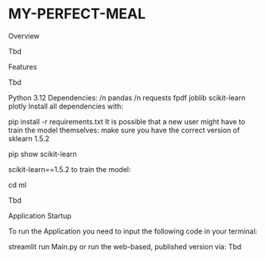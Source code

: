 # MY-PERFECT-MEAL

Overview

Tbd

Features

Tbd

Python 3.12
Dependencies:
/n pandas
/n requests
fpdf
joblib
scikit-learn
plotly
Install all dependencies with:

pip install -r requirements.txt
It is possible that a new user might have to train the model themselves: make sure you have the correct version of sklearn 1.5.2

pip show scikit-learn

scikit-learn==1.5.2
to train the model:

cd ml

Tbd

Application Startup

To run the Application you need to input the following code in your terminal:

streamlit run Main.py
or run the web-based, published version via: Tbd
